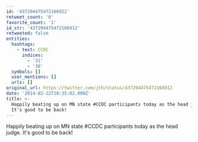 ```yaml
---
id: '437294475472166912'
retweet_count: '0'
favorite_count: '1'
id_str: '437294475472166912'
retweeted: false
entities:
  hashtags:
    - text: CCDC
      indices:
        - '31'
        - '36'
  symbols: []
  user_mentions: []
  urls: []
original_url: https://twitter.com/jth/status/437294475472166912
date: '2014-02-22T18:35:02.000Z'
title: >-
  Happily beating up on MN state #CCDC participants today as the head judge.
  It's good to be back!
---
```


Happily beating up on MN state #CCDC participants today as the head judge. It's good to be back!
